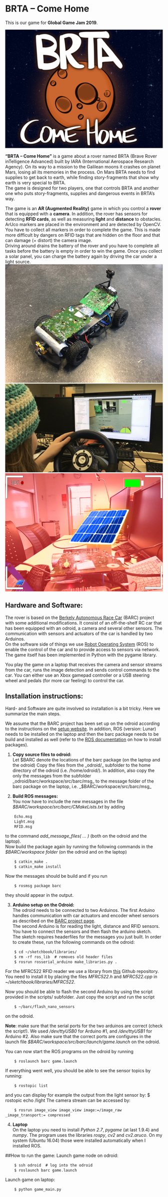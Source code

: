 
# BRTA – Come Home
This is our game for **Global Game Jam 2019**.

![BRTA - Come Home](https://github.com/Telos4/ggj2019/blob/master/Art/Titelbild.png?raw=true)

**“BRTA – Come Home”** is a game about a rover named BRTA (Brave Rover inTelligence Advanced) built by IARA (International Aerospace Research Agency). On its way to a mission to the Galilean moons it crashes on planet Mars, losing all its memories in the process. On Mars BRTA needs to find supplies to get back to earth, while finding story-fragments that show why earth is very special to BRTA.  
The game is designed for two players, one that controls BRTA and another one who puts story-fragments, supplies and dangerous events in BRTA’s way.

The game is an **AR (Augmented Reality)** game in which you control a **rover** that is equipped with a **camera**. In addition, the rover has sensors for detecting **RFID cards**, as well as measuring **light** and **distance** to obstacles.  
ArUco markers are placed in the environment and are detected by OpenCV. You have to collect all markers in order to complete the game. This is made more difficult by dangers on RFID tags that are hidden on the floor and that can damage (= distort) the camera image.  
Driving around drains the battery of the rover and you have to complete all tasks before the battery is empty in order to win the game. Once you collect a solar panel, you can charge the battery again by driving the car under a light source.
![Rover](https://github.com/Telos4/ggj2019/blob/master/screenshots/IMG_2595.JPG?raw=true)
![Gameplay](https://github.com/Telos4/ggj2019/blob/master/screenshots/IMG_9420.jpg?raw=true)
![Item](https://github.com/Telos4/ggj2019/blob/master/screenshots/items.png?raw=true)

## Hardware and Software:
The rover is based on the [Berkely Autonomous Race Car](http://www.barc-project.com/) (BARC) project with some additional modifications.
It consist of an off-the-shelf RC car that has been equipped with an odroid, a camera and several other sensors. The communication with sensors and actuators of the car is handled by two Arduinos.  
On the software side of things we use [Robot Operating System](http://www.ros.org/) (ROS) to enable the control of the car and to provide access to sensors via network.
The game itself has been implemented in Python with the pygame library.

You play the game on a laptop that receives the camera and sensor streams from the car, runs the image detection and sends control commands to the car. You can either use an Xbox gamepad controller or a USB steering wheel and pedals (for more car feeling) to control the car.

## Installation instructions:
Hard- and Software are quite involved so installation is a bit tricky. Here we summarize the main steps.

We assume that the BARC project has been set up on the odroid according to the instructions on the [setup website](http://www.barc-project.com/setup/). In addition, ROS (version: Lunar) needs to be installed on the laptop and then the barc package needs to be build and installed as well (refer to the [ROS documentation](http://wiki.ros.org/Documentation) on how to install packages).

1. **Copy source files to odroid:**  
Let $BARC denote the locations of the barc package (on the laptop and the odroid)
Copy the files from the _odroid/_ subfolder to the home directory of the odroid (i.e. /home/odroid/).
In addition, also copy the only the messages from the subfolder _odroid/barc/workspace/src/barc/msg_ to the message folder of the barc package on the laptop, i.e. _$BARC/workspace/src/barc/msg_

2. **Build ROS messages:**  
You now have to include the new messages in the file _$BARC/workspace/src/barc/CMakeLists.txt_ by adding 
```
    Echo.msg  
    Light.msg
    RFID.msg
```
    
to the command _add\_message\_files( ... )_ (both on the odroid and the laptop).  
Now build the package again by running the following commands in the _$BARC/workspace folder_ (on the odroid and on the laptop)
```
    $ catkin_make . 
    $ catkin_make install
```
Now the messages should be build and if you run
```
    $ rosmsg package barc
```
they should appear in the output. 

3. **Arduino setup on the Odroid:**  
The odroid needs to be connected to two Arduinos. The first Arduino handles communication with car actuators and encoder wheel sensors as described on the [BARC project page](http://www.barc-project.com/setup/).  
The second Arduino is for reading the light, distance and RFID sensors. You have to connect the sensors and then flash the arduino sketch.  
The sketch requires headerfiles for the messages you just built. In order to create these, run the following commands on the odroid:
```
    $ cd ~/sketchbook/libraries/
    $ rm -rf ros_lib  # removes old header files
    $ rosrun rosserial_arduino make_libraries.py .
```
For the MFRC522 RFID reader we use a library from [this](https://github.com/miguelbalboa/rfid) Github repository.
You need to install it by placing the files _MFRC522.h_ and _MFRC522.cpp_ in _~/sketchbook/libraries/MFRC522_.

Now you should be able to flash the second Arduino by using the script provided in the scripts/ subfolder. Just copy the script and run the script
```
    $ ~/barc/flash_nano_sensors
```
on the odroid.

**Note**: make sure that the serial ports for the two arduinos are correct (check the script!). We used _/dev/ttyUSB0_ for Arduino #1, and _/dev/ttyUSB1_ for Arduino #2.
Also make sure that the correct ports are configures in the launch file _$BARC/workspace/src/barc/launch/game.launch_ on the odroid.

You can now start the ROS programs on the odroid by running
```
    $ roslaunch barc game.launch
```
If everything went well, you should be able to see the sensor topics by running:
```
    $ rostopic list
```
and you can display for example the output from the light sensor by:
    $ rostopic echo /light 
The camera stream can be accessed by:
```
    $ rosrun image_view image_view image:=/image_raw _image_transport:= compressed
```
4. **Laptop**  
On the laptop you need to install _Python 2.7_, _pygame_ (at last 1.9.4) and _numpy_. The program uses the libraries _rospy_, _cv2_ and _cv2.aruco_. On my system (Ubuntu 16.04) those were installed automatically when I installed ROS.

##How to run the game:
Launch game node on odroid: 
```
    $ ssh odroid  # log into the odroid
    $ roslaunch barc game.launch 
```
Launch game on laptop:
```
    $ python game_main.py
```
